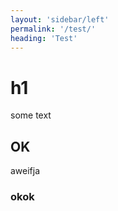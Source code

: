 ```yaml
---
layout: 'sidebar/left'
permalink: '/test/'
heading: 'Test'
---
```


# h1

some text

## OK

aweifja

### okok
